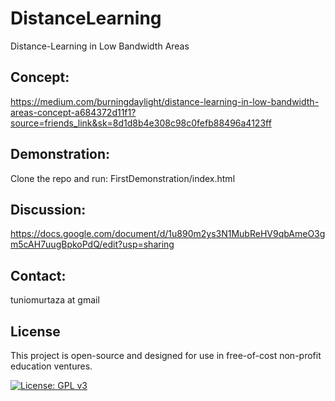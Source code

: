 # DistanceLearning
Distance-Learning in Low Bandwidth Areas


## Concept:
https://medium.com/burningdaylight/distance-learning-in-low-bandwidth-areas-concept-a684372d11f1?source=friends_link&sk=8d1d8b4e308c98c0fefb88496a4123ff  

## Demonstration:
Clone the repo and run: FirstDemonstration/index.html

## Discussion:
https://docs.google.com/document/d/1u890m2ys3N1MubReHV9qbAmeO3gm5cAH7uugBpkoPdQ/edit?usp=sharing

## Contact:
tuniomurtaza at gmail

## License
This project is open-source and designed for use in free-of-cost non-profit education ventures.

[![License: GPL v3](https://img.shields.io/badge/License-GPLv3-blue.svg)](https://www.gnu.org/licenses/gpl-3.0)
